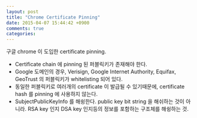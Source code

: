 ```yaml
---
layout: post
title: "Chrome Certificate Pinning"
date: 2015-04-07 15:44:42 +0900
comments: true
categories: 
---
```


구글 chrome 이 도입한 certificate pinning.

* Certificate chain 에 pinning 된 퍼블릭키가 존재해야 한다.
* Google 도메인의 경우, Verisign, Google Internet Authority, Equifax, GeoTrust 의 퍼블릭키가 whitelisting 되어 있다.
* 동일한 퍼블릭키로 여러개의 certificate 이 발급될 수 있기때문에, certificate hash 를 pinning 에 사용하지 않는다. 
* SubjectPublicKeyInfo 를 해슁한다. public key bit string 을 해쉬하는 것이 아니라. RSA key 인지 DSA key 인지등의 정보를 포함하는 구조체를 해슁하는 것.

